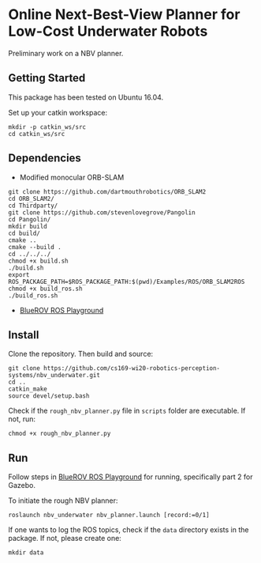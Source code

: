# Online Next-Best-View Planner for Low-Cost Underwater Robots

Preliminary work on a NBV planner.

## Getting Started

This package has been tested on Ubuntu 16.04.

Set up your catkin workspace:
```
mkdir -p catkin_ws/src
cd catkin_ws/src
```

## Dependencies

* Modified monocular ORB-SLAM
```
git clone https://github.com/dartmouthrobotics/ORB_SLAM2
cd ORB_SLAM2/
cd Thirdparty/
git clone https://github.com/stevenlovegrove/Pangolin
cd Pangolin/
mkdir build
cd build/
cmake ..
cmake --build .
cd ../../../
chmod +x build.sh
./build.sh
export ROS_PACKAGE_PATH=$ROS_PACKAGE_PATH:$(pwd)/Examples/ROS/ORB_SLAM2ROS
chmod +x build_ros.sh
./build_ros.sh
```

* [BlueROV ROS Playground](https://github.com/dartmouthrobotics/bluerov_ros_playground)

## Install

Clone the repository. Then build and source:
```
git clone https://github.com/cs169-wi20-robotics-perception-systems/nbv_underwater.git
cd ..
catkin_make
source devel/setup.bash
```

Check if the `rough_nbv_planner.py` file in `scripts` folder are executable. If not, run:
```
chmod +x rough_nbv_planner.py
```

## Run

Follow steps in [BlueROV ROS Playground](https://github.com/dartmouthrobotics/bluerov_ros_playground) for running, specifically part 2 for Gazebo.

To initiate the rough NBV planner:
```
roslaunch nbv_underwater nbv_planner.launch [record:=0/1]
```

If one wants to log the ROS topics, check if the `data` directory exists in the package. If not, please create one:
```
mkdir data
```
